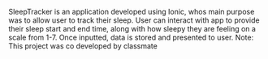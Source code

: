 SleepTracker is an application developed using Ionic, whos main purpose was to allow user to track their sleep. User can interact with app to provide their 
sleep start and end time, along with how sleepy they are feeling on a scale from 1-7. Once inputted, data is stored and presented to user.
Note: This project was co developed by classmate
